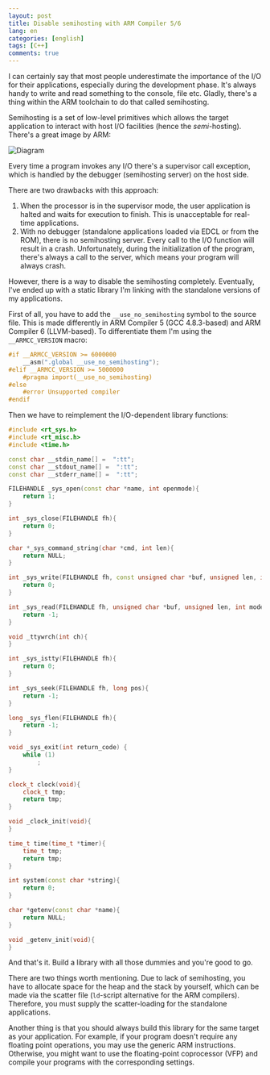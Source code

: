 ```yaml
---
layout: post
title: Disable semihosting with ARM Compiler 5/6
lang: en
categories: [english]
tags: [C++]
comments: true
---
```


I can certainly say that most people underestimate the importance of the I/O for their applications, especially during the development phase. It's always handy to write and read something to the console, file etc. Gladly, there's a thing within the ARM toolchain to do that called semihosting.

Semihosting is a set of low-level primitives which allows the target application to interact with host I/O facilities (hence the *semi*-hosting). There's a great image by ARM:

![Diagram](http://www.keil.com/support/man/docs/armcc/armcc_pge1464343202279.png)

Every time a program invokes any I/O there's a supervisor call exception, which is handled by the debugger (semihosting server) on the host side. 

There are two drawbacks with this approach:
1. When the processor is in the supervisor mode, the user application is halted and waits for execution to finish. This is unacceptable for real-time applications. 
2. With no debugger (standalone applications loaded via EDCL or from the ROM), there is no semihosting server. Every call to the I/O function will result in a crash. Unfortunately, during the initialization of the program, there's always a call to the server, which means your program will always crash.

However, there is a way to disable the semihosting completely. Eventually, I've ended up with a static library I'm linking with the standalone versions of my applications.

First of all, you have to add the `__use_no_semihosting` symbol to the source file. This is made differently in ARM Compiler 5 (GCC 4.8.3-based) and ARM Compiler 6 (LLVM-based). To differentiate them I'm using the `__ARMCC_VERSION` macro:

```cpp
#if __ARMCC_VERSION >= 6000000
    __asm(".global __use_no_semihosting");
#elif __ARMCC_VERSION >= 5000000
    #pragma import(__use_no_semihosting)
#else
    #error Unsupported compiler
#endif
```

Then we have to reimplement the I/O-dependent library functions:

```cpp
#include <rt_sys.h>
#include <rt_misc.h>
#include <time.h>

const char __stdin_name[] =  ":tt";
const char __stdout_name[] =  ":tt";
const char __stderr_name[] =  ":tt";

FILEHANDLE _sys_open(const char *name, int openmode){
    return 1;
}

int _sys_close(FILEHANDLE fh){
    return 0;
}

char *_sys_command_string(char *cmd, int len){
    return NULL;
}

int _sys_write(FILEHANDLE fh, const unsigned char *buf, unsigned len, int mode){
    return 0;
}

int _sys_read(FILEHANDLE fh, unsigned char *buf, unsigned len, int mode){
    return -1;
}

void _ttywrch(int ch){
}

int _sys_istty(FILEHANDLE fh){
    return 0;
}

int _sys_seek(FILEHANDLE fh, long pos){
    return -1;
}

long _sys_flen(FILEHANDLE fh){
    return -1;
}

void _sys_exit(int return_code) {
    while (1)
        ;
}

clock_t clock(void){
    clock_t tmp;
    return tmp;
}

void _clock_init(void){
}

time_t time(time_t *timer){
    time_t tmp;
    return tmp;
}

int system(const char *string){
    return 0;
}

char *getenv(const char *name){
    return NULL;
}

void _getenv_init(void){
}
```

And that's it. Build a library with all those dummies and you're good to go.

There are two things worth mentioning. Due to lack of semihosting, you have to allocate space for the heap and the stack by yourself, which can be made via the scatter file (`ld`-script alternative for the ARM compilers). Therefore, you must supply the scatter-loading for the standalone applications.

Another thing is that you should always build this library for the same target as your application. For example, if your program doesn't require any floating point operations, you may use the generic ARM instructions. Otherwise, you might want to use the floating-point coprocessor (VFP) and compile your programs with the corresponding settings.